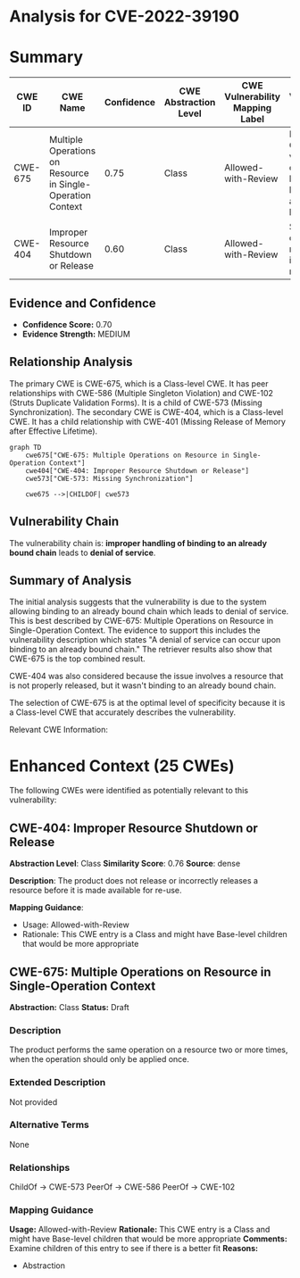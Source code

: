 # Analysis for CVE-2022-39190

# Summary
| CWE ID | CWE Name | Confidence | CWE Abstraction Level | CWE Vulnerability Mapping Label | CWE-Vulnerability Mapping Notes |
|---|---|---|---|---|---|
| CWE-675 | Multiple Operations on Resource in Single-Operation Context | 0.75 | Class | Allowed-with-Review | Primary CWE. The vulnerability occurs because of binding to an already bound chain. |
| CWE-404 | Improper Resource Shutdown or Release | 0.60 | Class | Allowed-with-Review | Secondary candidate. A resource isn't properly released. |

## Evidence and Confidence

*   **Confidence Score:** 0.70
*   **Evidence Strength:** MEDIUM

## Relationship Analysis
The primary CWE is CWE-675, which is a Class-level CWE. It has peer relationships with CWE-586 (Multiple Singleton Violation) and CWE-102 (Struts Duplicate Validation Forms). It is a child of CWE-573 (Missing Synchronization). The secondary CWE is CWE-404, which is a Class-level CWE. It has a child relationship with CWE-401 (Missing Release of Memory after Effective Lifetime).

```mermaid
graph TD
    cwe675["CWE-675: Multiple Operations on Resource in Single-Operation Context"]
    cwe404["CWE-404: Improper Resource Shutdown or Release"]
    cwe573["CWE-573: Missing Synchronization"]

    cwe675 -->|CHILDOF| cwe573
```

## Vulnerability Chain
The vulnerability chain is: **improper handling of binding to an already bound chain** leads to **denial of service**.

## Summary of Analysis
The initial analysis suggests that the vulnerability is due to the system allowing binding to an already bound chain which leads to denial of service. This is best described by CWE-675: Multiple Operations on Resource in Single-Operation Context. The evidence to support this includes the vulnerability description which states "A denial of service can occur upon binding to an already bound chain." The retriever results also show that CWE-675 is the top combined result.

CWE-404 was also considered because the issue involves a resource that is not properly released, but it wasn't binding to an already bound chain.

The selection of CWE-675 is at the optimal level of specificity because it is a Class-level CWE that accurately describes the vulnerability.

Relevant CWE Information:

# Enhanced Context (25 CWEs)
The following CWEs were identified as potentially relevant to this vulnerability:

## CWE-404: Improper Resource Shutdown or Release
**Abstraction Level**: Class
**Similarity Score**: 0.76
**Source**: dense

**Description**:
The product does not release or incorrectly releases a resource before it is made available for re-use.

**Mapping Guidance**:
- Usage: Allowed-with-Review
- Rationale: This CWE entry is a Class and might have Base-level children that would be more appropriate

## CWE-675: Multiple Operations on Resource in Single-Operation Context
**Abstraction:** Class
**Status:** Draft

### Description
The product performs the same operation on a resource two or more times, when the operation should only be applied once.

### Extended Description
Not provided

### Alternative Terms
None

### Relationships
ChildOf -> CWE-573
PeerOf -> CWE-586
PeerOf -> CWE-102

### Mapping Guidance
**Usage:** Allowed-with-Review
**Rationale:** This CWE entry is a Class and might have Base-level children that would be more appropriate
**Comments:** Examine children of this entry to see if there is a better fit
**Reasons:**
- Abstraction